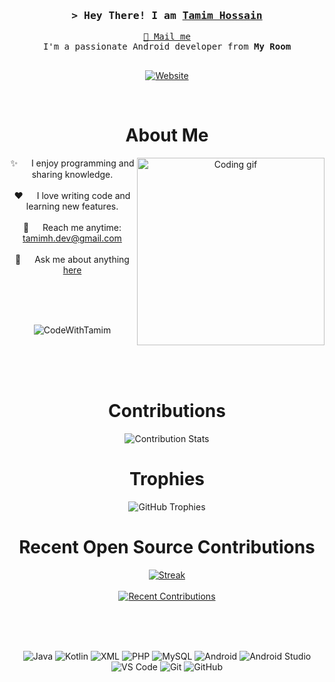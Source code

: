 <h3 align="center">
  <samp>&gt; Hey There! I am
    <b><a href="https://nasahacker.com" target="_blank">Tamim Hossain</a></b>
  </samp>
</h3>

<p align="center">
  <samp>
    <a href="mailto:tamimh.dev@gmail.com">📧 Mail me</a><br>
    <span>I'm a passionate Android developer from <b>My Room</b></span><br><br>
  </samp>
</p>

<p align="center">
  <a href="https://nasahacker.com" target="_blank">
    <img src="https://img.shields.io/badge/Website-DC143C?style=for-the-badge&logo=medium&logoColor=white" alt="Website" />
  </a>
</p>
<br />

<!-- About Section -->
<h1 align="center">About Me</h1>

<p align="center">
  <img align="right" width="300" src="https://media.giphy.com/media/qgQUggAC3Pfv687qPC/giphy.gif" alt="Coding gif" />
</p>

<p align="center">
  ✨ &emsp; I enjoy programming and sharing knowledge.<br><br>
  ❤️ &emsp; I love writing code and learning new features.<br><br>
  📧 &emsp; Reach me anytime: <a href="mailto:tamimh.dev@gmail.com">tamimh.dev@gmail.com</a><br><br>
  💬 &emsp; Ask me about anything <a href="https://github.com/CodeWithTamim/CodeWithTamim/issues">here</a>
</p>

<br/><br/><br/>
<p align="center">
  <img src="https://github-readme-stats.vercel.app/api?username=CodeWithTamim&show_icons=true&theme=blueberry&hide_title=true" alt="CodeWithTamim" />
</p>
<br/><br/><br/>

<!-- Contribution Stats -->
<h1 align="center">Contributions</h1>
<p align="center">
  <img src="https://github-contribution-stats.vercel.app/api/?username=CodeWithTamim" alt="Contribution Stats" />
</p>

<!-- GitHub Trophies -->
<h1 align="center">Trophies</h1>
<p align="center">
  <img src="https://github-profile-trophy.vercel.app/?username=CodeWithTamim&theme=darkhub&row=1&column=6" alt="GitHub Trophies" />
</p>

<!-- Recent Open Source Contributions -->
<h1 align="center">Recent Open Source Contributions</h1>
<p align="center">
  <a href="https://github.com/CodeWithTamim">
    <img src="https://github-readme-streak-stats.herokuapp.com/?user=CodeWithTamim&theme=dark" alt="Streak" />
  </a>
  <br/><br/>
  <a href="https://github.com/CodeWithTamim">
    <img src="https://activity-graph.herokuapp.com/graph?username=CodeWithTamim&theme=react-dark" alt="Recent Contributions" />
  </a>
</p>

<br/><br/><br/>
<p align="center">
  <img src="https://img.shields.io/badge/Java-ED8B00?style=for-the-badge&logo=java&logoColor=white" alt="Java" />
  <img src="https://img.shields.io/badge/Kotlin-0095D5?style=for-the-badge&logo=kotlin&logoColor=white" alt="Kotlin" />
  <img src="https://img.shields.io/badge/XML-FF6600?style=for-the-badge&logo=xml&logoColor=white" alt="XML" />
  <img src="https://img.shields.io/badge/PHP-777BB4?style=for-the-badge&logo=php&logoColor=white" alt="PHP" />
  <img src="https://img.shields.io/badge/MySQL-4479A1?style=for-the-badge&logo=mysql&logoColor=white" alt="MySQL" />
  <img src="https://img.shields.io/badge/Android-3DDC84?style=for-the-badge&logo=android&logoColor=white" alt="Android" />
  <img src="https://img.shields.io/badge/Android_Studio-3DDC84?style=for-the-badge&logo=android-studio&logoColor=white" alt="Android Studio" />
  <img src="https://img.shields.io/badge/VS_Code-0078d7?style=for-the-badge&logo=visual-studio-code&logoColor=white" alt="VS Code" />
  <img src="https://img.shields.io/badge/Git-F05032?style=for-the-badge&logo=git&logoColor=white" alt="Git" />
  <img src="https://img.shields.io/badge/GitHub-171515?style=for-the-badge&logo=github&logoColor=white" alt="GitHub" />
</p>
